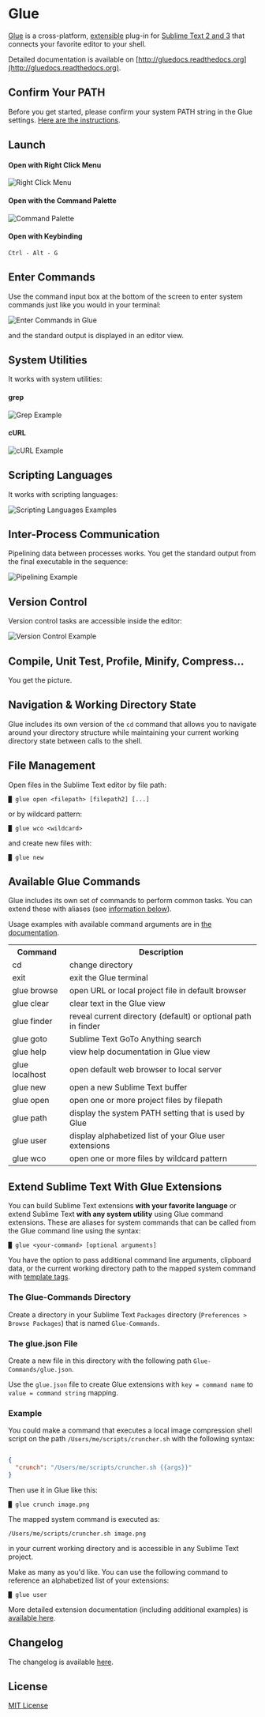 Glue
====

[Glue](https://github.com/chrissimpkins/glue) is a cross-platform, [extensible](http://gluedocs.readthedocs.org/en/latest/extend-glue.html) plug-in for [Sublime Text 2 and 3](http://www.sublimetext.com/) that connects your favorite editor to your shell.

Detailed documentation is available on [http://gluedocs.readthedocs.org](http://gluedocs.readthedocs.org).

## Confirm Your PATH

Before you get started, please confirm your system PATH string in the Glue settings. [Here are the instructions](http://gluedocs.readthedocs.org/en/latest/install.html#confirm-your-path).

## Launch

#### Open with Right Click Menu

![Right Click Menu](http://gluedocs.readthedocs.org/en/latest/_images/popup-open-glue.png "Open Glue with the Right Click Menu")

#### Open with the Command Palette

![Command Palette](http://gluedocs.readthedocs.org/en/latest/_images/command-palette-open.png "Open Glue with Command Palette")

#### Open with Keybinding

```
Ctrl - Alt - G
```

## Enter Commands

Use the command input box at the bottom of the screen to enter system commands just like you would in your terminal:

![Enter Commands in Glue](http://gluedocs.readthedocs.org/en/latest/_images/command-entry-example.png "Command Entry with Glue")

and the standard output is displayed in an editor view.

## System Utilities

It works with system utilities:

#### grep

![Grep Example](http://gluedocs.readthedocs.org/en/latest/_images/grep-example.png "Grep Example")

#### cURL

![cURL Example](http://gluedocs.readthedocs.org/en/latest/_images/curl-example.png "cURL Example")

## Scripting Languages

It works with scripting languages:

![Scripting Languages Examples](http://gluedocs.readthedocs.org/en/latest/_images/scripting-language-example.png "Scripting Languages Examples")

## Inter-Process Communication

Pipelining data between processes works.  You get the standard output from the final executable in the sequence:

![Pipelining Example](http://gluedocs.readthedocs.org/en/latest/_images/pipelining-examples.png "Pipelining Example")

## Version Control

Version control tasks are accessible inside the editor:

![Version Control Example](http://gluedocs.readthedocs.org/en/latest/_images/git-example.png "Version Control Example")

## Compile, Unit Test, Profile, Minify, Compress...

You get the picture.

## Navigation & Working Directory State

Glue includes its own version of the `cd` command that allows you to navigate around your directory structure while maintaining your current working directory state between calls to the shell.

## File Management

Open files in the Sublime Text editor by file path:

```
█ glue open <filepath> [filepath2] [...]
```

or by wildcard pattern:

```
█ glue wco <wildcard>
```

and create new files with:

```
█ glue new
```

## Available Glue Commands

Glue includes its own set of commands to perform common tasks.  You can extend these with aliases (see [information below](https://github.com/chrissimpkins/glue#extend-sublime-text-with-glue-extensions)).

Usage examples with available command arguments are in [the documentation](http://gluedocs.readthedocs.org/en/latest/commands.html).

<table>
	<tr><th>Command</th><th>Description</th></tr>
	<tr>
		<td>cd</td><td>change directory</td>
	</tr>
	<tr>
		<td>exit</td>
		<td>exit the Glue terminal</td>
	</tr>
	<tr>
		<td>glue browse</td>
		<td>open URL or local project file in default browser</td>
	</tr>
	<tr>
		<td>glue clear</td>
		<td>clear text in the Glue view</td>
	</tr>
	<tr>
		<td>glue finder</td>
		<td>reveal current directory (default) or optional path in finder</td>
	</tr>
	<tr>
		<td>glue goto</td>
		<td>Sublime Text GoTo Anything search</td>
	</tr>
	<tr>
		<td>glue help</td>
		<td>view help documentation in Glue view</td>
	</tr>
	<tr>
		<td>glue localhost</td>
		<td>open default web browser to local server</td>
	</tr>
	<tr>
		<td>glue new</td>
		<td>open a new Sublime Text buffer</td>
	</tr>
	<tr>
		<td>glue open</td>
		<td>open one or more project files by filepath</td>
	</tr>
	<tr>
		<td>glue path</td>
		<td>display the system PATH setting that is used by Glue</td>
	</tr>
	<tr>
		<td>glue user</td>
		<td>display alphabetized list of your Glue user extensions</td>
	</tr>
	<tr>
		<td>glue wco</td>
		<td>open one or more files by wildcard pattern</td>
	</tr>
</table>

## Extend Sublime Text With Glue Extensions

You can build Sublime Text extensions **with your favorite language** or extend Sublime Text **with any system utility** using Glue command extensions.  These are aliases for system commands that can be called from the Glue command line using the syntax:

```
█ glue <your-command> [optional arguments]
```

You have the option to pass additional command line arguments, clipboard data, or the current working directory path to the mapped system command with [template tags](http://gluedocs.readthedocs.org/en/latest/extend-glue.html#define-your-command-extensions).

### The Glue-Commands Directory

Create a directory in your Sublime Text `Packages` directory (`Preferences > Browse Packages`) that is named `Glue-Commands`.

### The glue.json File

Create a new file in this directory with the following path `Glue-Commands/glue.json`.

Use the `glue.json` file to create Glue extensions with `key = command name` to `value = command string` mapping.

### Example

You could make a command that executes a local image compression shell script on the path `/Users/me/scripts/cruncher.sh` with the following syntax:

``` json

{
  "crunch": "/Users/me/scripts/cruncher.sh {{args}}"
}
```

Then use it in Glue like this:

```
█ glue crunch image.png
```

The mapped system command is executed as:

```
/Users/me/scripts/cruncher.sh image.png
```

in your current working directory and is accessible in any Sublime Text project.

Make as many as you'd like.  You can use the following command to reference an alphabetized list of your extensions:

```
█ glue user
```

More detailed extension documentation (including additional examples) is [available here](http://gluedocs.readthedocs.org/en/latest/extend-glue.html).

## Changelog

The changelog is available [here](https://github.com/chrissimpkins/glue/releases).

## License

[MIT License](https://github.com/chrissimpkins/glue/blob/master/LICENSE)



